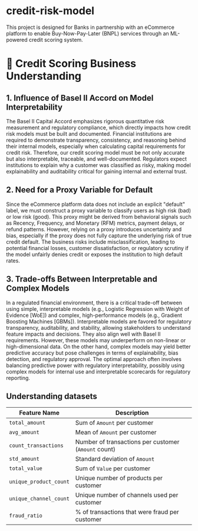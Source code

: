 # credit-risk-model
This project is designed for Banks in partnership with an eCommerce platform to enable Buy-Now-Pay-Later (BNPL) services through an ML-powered credit scoring system.


# 📘 Credit Scoring Business Understanding
## 1. Influence of Basel II Accord on Model Interpretability
The Basel II Capital Accord emphasizes rigorous quantitative risk measurement and regulatory compliance, which directly impacts how credit risk models must be built and documented. Financial institutions are required to demonstrate transparency, consistency, and reasoning behind their internal models, especially when calculating capital requirements for credit risk. Therefore, our credit scoring model must be not only accurate but also interpretable, traceable, and well-documented. Regulators expect institutions to explain why a customer was classified as risky, making model explainability and auditability critical for gaining internal and external trust.

## 2. Need for a Proxy Variable for Default
Since the eCommerce platform data does not include an explicit "default" label, we must construct a proxy variable to classify users as high risk (bad) or low risk (good). This proxy might be derived from behavioral signals such as Recency, Frequency, and Monetary (RFM) metrics, payment delays, or refund patterns. However, relying on a proxy introduces uncertainty and bias, especially if the proxy does not fully capture the underlying risk of true credit default. The business risks include misclassification, leading to potential financial losses, customer dissatisfaction, or regulatory scrutiny if the model unfairly denies credit or exposes the institution to high default rates.

## 3. Trade-offs Between Interpretable and Complex Models
In a regulated financial environment, there is a critical trade-off between using simple, interpretable models (e.g., Logistic Regression with Weight of Evidence [WoE]) and complex, high-performance models (e.g., Gradient Boosting Machines [GBMs]). Interpretable models are favored for regulatory transparency, auditability, and stability, allowing stakeholders to understand feature impacts and decisions. They also align well with Basel II requirements. However, these models may underperform on non-linear or high-dimensional data. On the other hand, complex models may yield better predictive accuracy but pose challenges in terms of explainability, bias detection, and regulatory approval. The optimal approach often involves balancing predictive power with regulatory interpretability, possibly using complex models for internal use and interpretable scorecards for regulatory reporting.

## Understanding datasets

| Feature Name           | Description                                          |
| ---------------------- | ---------------------------------------------------- |
| `total_amount`         | Sum of `Amount` per customer                         |
| `avg_amount`           | Mean of `Amount` per customer                        |
| `count_transactions`   | Number of transactions per customer (`Amount` count) |
| `std_amount`           | Standard deviation of `Amount`                       |
| `total_value`          | Sum of `Value` per customer                          |
| `unique_product_count` | Unique number of products per customer               |
| `unique_channel_count` | Unique number of channels used per customer          |
| `fraud_ratio`          | % of transactions that were fraud per customer       |

